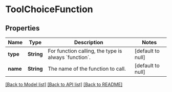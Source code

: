 # ToolChoiceFunction
## Properties

| Name | Type | Description | Notes |
|------------ | ------------- | ------------- | -------------|
| **type** | **String** | For function calling, the type is always &#x60;function&#x60;. | [default to null] |
| **name** | **String** | The name of the function to call. | [default to null] |

[[Back to Model list]](../README.md#documentation-for-models) [[Back to API list]](../README.md#documentation-for-api-endpoints) [[Back to README]](../README.md)

